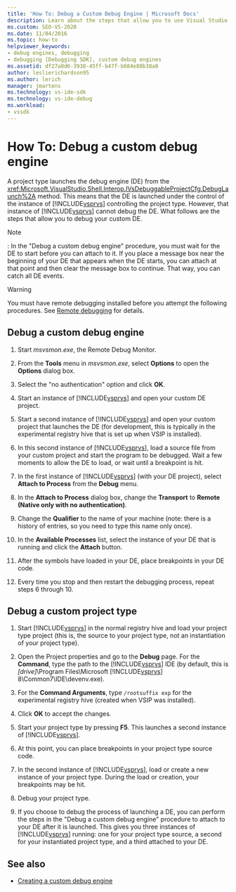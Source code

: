```yaml
---
title: 'How To: Debug a Custom Debug Engine | Microsoft Docs'
description: Learn about the steps that allow you to use Visual Studio to debug your custom debug engine or a custom project type.
ms.custom: SEO-VS-2020
ms.date: 11/04/2016
ms.topic: how-to
helpviewer_keywords:
- debug engines, debugging
- debugging [Debugging SDK], custom debug engines
ms.assetid: df27a8d6-3938-45ff-b47f-b684e80b38a0
author: leslierichardson95
ms.author: lerich
manager: jmartens
ms.technology: vs-ide-sdk
ms.technology: vs-ide-debug
ms.workload:
- vssdk
---
```

# How To: Debug a custom debug engine
A project type launches the debug engine (DE) from the <xref:Microsoft.VisualStudio.Shell.Interop.IVsDebuggableProjectCfg.DebugLaunch%2A> method. This means that the DE is launched under the control of the instance of [!INCLUDE[vsprvs](../../code-quality/includes/vsprvs_md.md)] controlling the project type. However, that instance of [!INCLUDE[vsprvs](../../code-quality/includes/vsprvs_md.md)] cannot debug the DE. What follows are the steps that allow you to debug your custom DE.

> [!NOTE]
> :     In the "Debug a custom debug engine" procedure, you must wait for the DE to start before you can attach to it. If you place a message box near the beginning of your DE that appears when the DE starts, you can attach at that point and then clear the message box to continue. That way, you can catch all DE events.

> [!WARNING]
> You must have remote debugging installed before you attempt the following procedures. See [Remote debugging](../../debugger/remote-debugging.md) for details.

## Debug a custom debug engine

1. Start *msvsmon.exe*, the Remote Debug Monitor.

2. From the **Tools** menu in *msvsmon.exe*, select **Options** to open the **Options** dialog box.

3. Select the "no authentication" option and click **OK**.

4. Start an instance of [!INCLUDE[vsprvs](../../code-quality/includes/vsprvs_md.md)] and open your custom DE project.

5. Start a second instance of [!INCLUDE[vsprvs](../../code-quality/includes/vsprvs_md.md)] and open your custom project that launches the DE (for development, this is typically in the experimental registry hive that is set up when VSIP is installed).

6. In this second instance of [!INCLUDE[vsprvs](../../code-quality/includes/vsprvs_md.md)], load a source file from your custom project and start the program to be debugged. Wait a few moments to allow the DE to load, or wait until a breakpoint is hit.

7. In the first instance of [!INCLUDE[vsprvs](../../code-quality/includes/vsprvs_md.md)] (with your DE project), select **Attach to Process** from the **Debug** menu.

8. In the **Attach to Process** dialog box, change the **Transport** to **Remote (Native only with no authentication)**.

9. Change the **Qualifier** to the name of your machine (note: there is a history of entries, so you need to type this name only once).

10. In the **Available Processes** list, select the instance of your DE that is running and click the **Attach** button.

11. After the symbols have loaded in your DE, place breakpoints in your DE code.

12. Every time you stop and then restart the debugging process, repeat steps 6 through 10.

## Debug a custom project type

1. Start [!INCLUDE[vsprvs](../../code-quality/includes/vsprvs_md.md)] in the normal registry hive and load your project type project (this is, the source to your project type, not an instantiation of your project type).

2. Open the Project properties and go to the **Debug** page. For the **Command**, type the path to the [!INCLUDE[vsprvs](../../code-quality/includes/vsprvs_md.md)] IDE (by default, this is *[drive]*\Program Files\Microsoft [!INCLUDE[vsprvs](../../code-quality/includes/vsprvs_md.md)] 8\Common7\IDE\devenv.exe).

3. For the **Command Arguments**, type `/rootsuffix exp` for the experimental registry hive (created when VSIP was installed).

4. Click **OK** to accept the changes.

5. Start your project type by pressing **F5**. This launches a second instance of [!INCLUDE[vsprvs](../../code-quality/includes/vsprvs_md.md)].

6. At this point, you can place breakpoints in your project type source code.

7. In the second instance of [!INCLUDE[vsprvs](../../code-quality/includes/vsprvs_md.md)], load or create a new instance of your project type. During the load or creation, your breakpoints may be hit.

8. Debug your project type.

9. If you choose to debug the process of launching a DE, you can perform the steps in the "Debug a custom debug engine" procedure to attach to your DE after it is launched. This gives you three instances of [!INCLUDE[vsprvs](../../code-quality/includes/vsprvs_md.md)] running: one for your project type source, a second for your instantiated project type, and a third attached to your DE.

## See also
- [Creating a custom debug engine](../../extensibility/debugger/creating-a-custom-debug-engine.md)
